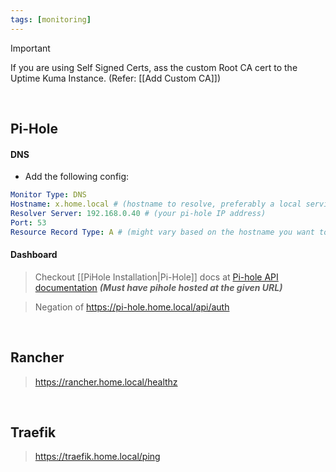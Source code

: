 ```yaml
---
tags: [monitoring]
---
```


> [!important] 
> If you are using Self Signed Certs, ass the custom Root CA cert to the Uptime Kuma Instance. (Refer: [[Add Custom CA]])

</br>

## Pi-Hole 

#### DNS

- Add the following config:
```yaml ln:False
Monitor Type: DNS
Hostname: x.home.local # (hostname to resolve, preferably a local service)
Resolver Server: 192.168.0.40 # (your pi-hole IP address)
Port: 53
Resource Record Type: A # (might vary based on the hostname you want to resolve)
```

#### Dashboard

> Checkout [[PiHole Installation|Pi-Hole]] docs at [Pi-hole API documentation](https://pi-hole.home.local/api/docs/)
> ***(Must have pihole hosted at the given URL)***

> Negation of
> https://pi-hole.home.local/api/auth


</br>

## Rancher

> https://rancher.home.local/healthz


</br>

## Traefik

> https://traefik.home.local/ping